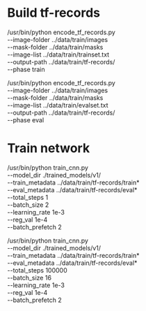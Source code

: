 # Build tf-records

/usr/bin/python encode_tf_records.py \
--image-folder ../data/train/images \
--mask-folder ../data/train/masks \
--image-list ../data/train/trainset.txt \
--output-path ../data/train/tf-records/ \
--phase train


/usr/bin/python encode_tf_records.py \
--image-folder ../data/train/images \
--mask-folder ../data/train/masks \
--image-list ../data/train/evalset.txt \
--output-path ../data/train/tf-records/ \
--phase eval

# Train network

/usr/bin/python train_cnn.py \
--model_dir ./trained_models/v1/ \
--train_metadata ../data/train/tf-records/train* \
--eval_metadata ../data/train/tf-records/eval* \
--total_steps 1 \
--batch_size 2 \
--learning_rate 1e-3 \
--reg_val 1e-4 \
--batch_prefetch 2


/usr/bin/python train_cnn.py \
--model_dir ./trained_models/v1/ \
--train_metadata ../data/train/tf-records/train* \
--eval_metadata ../data/train/tf-records/eval* \
--total_steps 100000 \
--batch_size 16 \
--learning_rate 1e-3 \
--reg_val 1e-4 \
--batch_prefetch 2